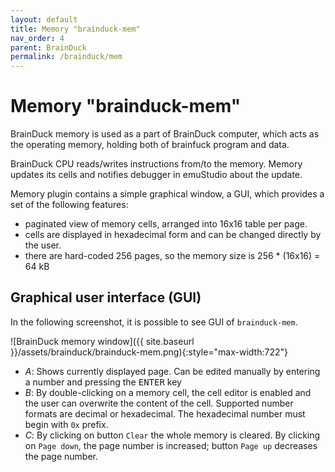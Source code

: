 ```yaml
---
layout: default
title: Memory "brainduck-mem"
nav_order: 4
parent: BrainDuck
permalink: /brainduck/mem
---
```


# Memory "brainduck-mem"

BrainDuck memory is used as a part of BrainDuck computer, which acts as the operating memory, holding both of brainfuck program and data.

BrainDuck CPU reads/writes instructions from/to the memory. Memory updates its cells and notifies debugger in emuStudio about the update.

Memory plugin contains a simple graphical window, a GUI, which provides a set of the following features:

- paginated view of memory cells, arranged into 16x16 table per page.
- cells are displayed in hexadecimal form and can be changed directly by the user.
- there are hard-coded 256 pages, so the memory size is 256 * (16x16) = 64 kB

## Graphical user interface (GUI)

In the following screenshot, it is possible to see GUI of `brainduck-mem`.

![BrainDuck memory window]({{ site.baseurl }}/assets/brainduck/brainduck-mem.png){:style="max-width:722"}

- *A*: Shows currently displayed page. Can be edited manually by entering a number and pressing the <kbd>ENTER</kbd> key
- *B*: By double-clicking on a memory cell, the cell editor is enabled and the user can overwrite the content of the cell. Supported number formats are decimal or hexadecimal. The hexadecimal number must begin with `0x` prefix.
- *C*: By clicking on button `Clear` the whole memory is cleared. By clicking on `Page down`, the page number is increased; button `Page up` decreases the page number.
